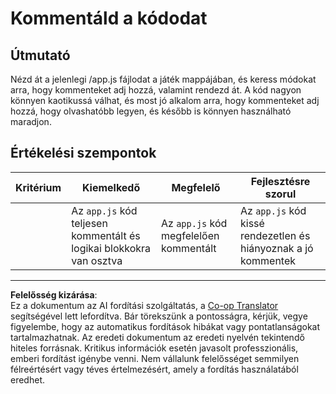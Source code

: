 <!--
CO_OP_TRANSLATOR_METADATA:
{
  "original_hash": "ccfcd8c2932761359fbaff3d6b01ace4",
  "translation_date": "2025-08-28T03:54:11+00:00",
  "source_file": "6-space-game/3-moving-elements-around/assignment.md",
  "language_code": "hu"
}
-->
# Kommentáld a kódodat

## Útmutató

Nézd át a jelenlegi /app.js fájlodat a játék mappájában, és keress módokat arra, hogy kommenteket adj hozzá, valamint rendezd át. A kód nagyon könnyen kaotikussá válhat, és most jó alkalom arra, hogy kommenteket adj hozzá, hogy olvashatóbb legyen, és később is könnyen használható maradjon.

## Értékelési szempontok

| Kritérium | Kiemelkedő                                                      | Megfelelő                              | Fejlesztésre szorul                                              |
| --------- | --------------------------------------------------------------- | -------------------------------------- | ---------------------------------------------------------------- |
|           | Az `app.js` kód teljesen kommentált és logikai blokkokra van osztva | Az `app.js` kód megfelelően kommentált | Az `app.js` kód kissé rendezetlen és hiányoznak a jó kommentek   |

---

**Felelősség kizárása**:  
Ez a dokumentum az AI fordítási szolgáltatás, a [Co-op Translator](https://github.com/Azure/co-op-translator) segítségével lett lefordítva. Bár törekszünk a pontosságra, kérjük, vegye figyelembe, hogy az automatikus fordítások hibákat vagy pontatlanságokat tartalmazhatnak. Az eredeti dokumentum az eredeti nyelvén tekintendő hiteles forrásnak. Kritikus információk esetén javasolt professzionális, emberi fordítást igénybe venni. Nem vállalunk felelősséget semmilyen félreértésért vagy téves értelmezésért, amely a fordítás használatából eredhet.